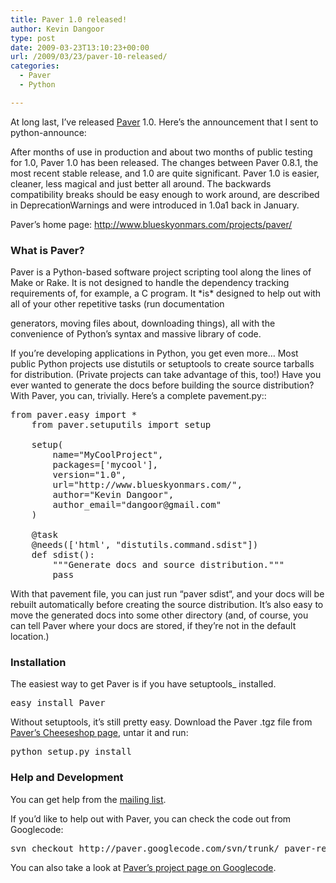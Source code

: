 ```yaml
---
title: Paver 1.0 released!
author: Kevin Dangoor
type: post
date: 2009-03-23T13:10:23+00:00
url: /2009/03/23/paver-10-released/
categories:
  - Paver
  - Python

---
```

At long last, I&#8217;ve released [Paver][1] 1.0. Here&#8217;s the announcement that I sent to python-announce:

After months of use in production and about two months of public testing for 1.0, Paver 1.0 has been released. The changes between Paver 0.8.1, the most recent stable release, and 1.0 are quite significant. Paver 1.0 is easier, cleaner, less magical and just better all around. The backwards compatibility breaks should be easy enough to work around, are described in DeprecationWarnings and were introduced in 1.0a1 back in January.

Paver&#8217;s home page: http://www.blueskyonmars.com/projects/paver/

### What is Paver?

Paver is a Python-based software project scripting tool along the lines of Make or Rake. It is not designed to handle the dependency tracking requirements of, for example, a C program. It \*is\* designed to help out with all of your other repetitive tasks (run documentation
  
generators, moving files about, downloading things), all with the convenience of Python&#8217;s syntax and massive library of code.

If you&#8217;re developing applications in Python, you get even more&#8230; Most public Python projects use distutils or setuptools to create source tarballs for distribution. (Private projects can take advantage of this, too!) Have you ever wanted to generate the docs before building the source distribution? With Paver, you can, trivially. Here&#8217;s a complete pavement.py::

<pre lang="python">from paver.easy import *
    from paver.setuputils import setup
    
    setup(
        name="MyCoolProject",
        packages=['mycool'],
        version="1.0",
        url="http://www.blueskyonmars.com/",
        author="Kevin Dangoor",
        author_email="dangoor@gmail.com"
    )
    
    @task
    @needs(['html', "distutils.command.sdist"])
    def sdist():
        """Generate docs and source distribution."""
        pass
</pre>

With that pavement file, you can just run &#8220;paver sdist&#8220;, and your docs will be rebuilt automatically before creating the source distribution. It&#8217;s also easy to move the generated docs into some other directory (and, of course, you can tell Paver where your docs are stored, if they&#8217;re not in the default location.)

### Installation

The easiest way to get Paver is if you have setuptools_ installed.

<pre>easy_install Paver</pre>

Without setuptools, it&#8217;s still pretty easy. Download the Paver .tgz file from [Paver&#8217;s Cheeseshop page][2], untar it and run:

<pre>python setup.py install</pre>

### Help and Development

You can get help from the [mailing list][3].

If you&#8217;d like to help out with Paver, you can check the code out from Googlecode:

<pre>svn checkout http://paver.googlecode.com/svn/trunk/ paver-read-only</pre>

You can also take a look at [Paver&#8217;s project page on Googlecode][4].

 [1]: http://www.blueskyonmars.com/projects/paver/
 [2]: http://pypi.python.org/pypi/Paver/
 [3]: http://groups.google.com/group/paver
 [4]: http://code.google.com/p/paver/
